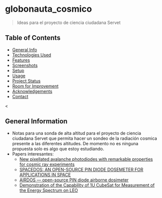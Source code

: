# globonauta_cosmico
> Ideas para el proyecto de ciencia ciudadana Servet
>



## Table of Contents
* [General Info](#general-information)
* [Technologies Used](#technologies-used)
* [Features](#features)
* [Screenshots](#screenshots)
* [Setup](#setup)
* [Usage](#usage)
* [Project Status](#project-status)
* [Room for Improvement](#room-for-improvement)
* [Acknowledgements](#acknowledgements)
* [Contact](#contact)
<!-- * [License](#license) -->
<

## General Information
- Notas para una sonda de alta altitud para el proyecto de ciencia ciudadana Servet que permita hacer un sondeo de la radiación cosmica presente a las diferentes altitudes. De momento no es ninguna propuesta solo es algo que estoy estudiando.
- Papers interesantes:
  - [New pixellated avalanche photodiodes with remarkable properties for cosmic ray experiments](https://cds.cern.ch/record/966006/files/19327-usa-swain-J-abs2-he24-poster.pdf)
  - [SPACEDOS: AN OPEN-SOURCE PIN DIODE DOSEMETER FOR APPLICATIONS IN SPACE](https://www.researchgate.net/publication/362868627_SPACEDOS_AN_OPEN-SOURCE_PIN_DIODE_DOSEMETER_FOR_APPLICATIONS_IN_SPACE)
  - [AIRDOS — open-source PIN diode airborne dosimeter](https://www.researchgate.net/publication/350395558_AIRDOS_-_open-source_PIN_diode_airborne_dosimeter)
  - [Demonstration of the Capability of 1U CubeSat for Measurement of the Energy Spectrum on LEO](https://www.researchgate.net/publication/364591574_Demonstration_of_the_Capability_of_1U_CubeSat_for_Measurement_of_the_Energy_Spectrum_on_LEO)

<!-- You don't have to answer all the questions - just the ones relevant to your project. -->

<!--
## Technologies Used
- Tech 1 - version 1.0
- Tech 2 - version 2.0
- Tech 3 - version 3.0


## Features
List the ready features here:
- Awesome feature 1
- Awesome feature 2
- Awesome feature 3


## Screenshots
![Example screenshot](./img/screenshot.png)
<!-- If you have screenshots you'd like to share, include them here. -->

<!--
## Setup
What are the project requirements/dependencies? Where are they listed? A requirements.txt or a Pipfile.lock file perhaps? Where is it located?

Proceed to describe how to install / setup one's local environment / get started with the project.


## Usage
How does one go about using it?
Provide various use cases and code examples here.

`write-your-code-here`


## Project Status
Project is: _in progress_ / _complete_ / _no longer being worked on_. If you are no longer working on it, provide reasons why.


## Room for Improvement
Include areas you believe need improvement / could be improved. Also add TODOs for future development.

Room for improvement:
- Improvement to be done 1
- Improvement to be done 2

To do:
- Feature to be added 1
- Feature to be added 2


## Acknowledgements
Give credit here.
- This project was inspired by...
- This project was based on [this tutorial](https://www.example.com).
- Many thanks to...


## Contact
Created by [@flynerdpl](https://www.flynerd.pl/) - feel free to contact me!


<!-- Optional -->
<!-- ## License -->
<!-- This project is open source and available under the [... License](). -->

<!-- You don't have to include all sections - just the one's relevant to your project -->
